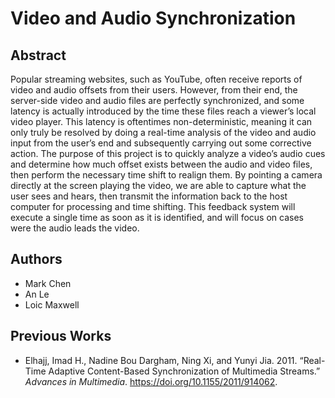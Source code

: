 # Video and Audio Synchronization

## Abstract
Popular streaming websites, such as YouTube, often receive reports of video and audio offsets from their users. However, from their end, the server-side video and audio files are perfectly synchronized, and some latency is actually introduced by the time these files reach a viewer’s local video player. This latency is oftentimes non-deterministic, meaning it can only truly be resolved by doing a real-time analysis of the video and audio input from the user’s end and subsequently carrying out some corrective action. The purpose of this project is to quickly analyze a video’s audio cues and determine how much offset exists between the audio and video files, then perform the necessary time shift to realign them. By pointing a camera directly at the screen playing the video, we are able to capture what the user sees and hears, then transmit the information back to the host computer for processing and time shifting. This feedback system will execute a single time as soon as it is identified, and will focus on cases were the audio leads the video.

## Authors
- Mark Chen
- An Le
- Loic Maxwell

## Previous Works
- Elhajj, Imad H., Nadine Bou Dargham, Ning Xi, and Yunyi Jia. 2011. “Real-Time Adaptive Content-Based Synchronization of Multimedia Streams.” *Advances in Multimedia*. https://doi.org/10.1155/2011/914062.
